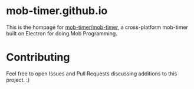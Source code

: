 # mob-timer.github.io

This is the hompage for [mob-timer/mob-timer](https://github.com/mob-timer/mob-timer), a cross-platform mob-timer built on Electron for doing Mob Programming.

# Contributing

Feel free to open Issues and Pull Requests discussing additions to this project. :)
